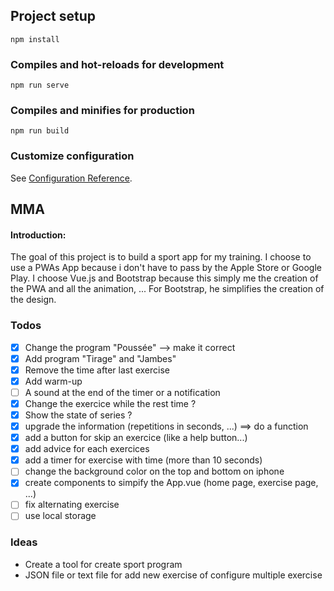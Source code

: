 ## Project setup
```
npm install
```

### Compiles and hot-reloads for development
```
npm run serve
```

### Compiles and minifies for production
```
npm run build
```

### Customize configuration
See [Configuration Reference](https://cli.vuejs.org/config/).

## MMA

#### Introduction:
The goal of this project is to build a sport app for my training. I choose to use a PWAs App because i don't have to pass by the Apple Store or Google Play.
I choose Vue.js and Bootstrap because this simply me the creation of the PWA and all the animation, ... For Bootstrap, he simplifies the creation of the design.

### Todos

- [x] Change the program "Poussée" --> make it correct
- [x] Add program "Tirage" and "Jambes"
- [x] Remove the time after last exercise
- [x] Add warm-up
- [ ] A sound at the end of the timer or a notification
- [x] Change the exercice while the rest time ?
- [x] Show the state of series ?
- [x] upgrade the information (repetitions in seconds, ...) ==> do a function
- [x] add a button for skip an exercice (like a help button...)
- [x] add advice for each exercices
- [x] add a timer for exercise with time (more than 10 seconds)
- [ ] change the background color on the top and bottom on iphone
- [x] create components to simpify the App.vue (home page, exercise page, ...)
- [ ] fix alternating exercise
- [ ] use local storage

### Ideas

- Create a tool for create sport program
- JSON file or text file for add new exercise of configure multiple exercise
